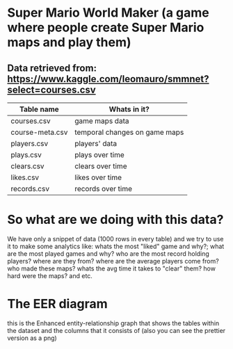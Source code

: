 
# Super Mario World Maker (a game where people create Super Mario maps and play them) #
## Data retrieved from: https://www.kaggle.com/leomauro/smmnet?select=courses.csv ##

Table name    | Whats in it?
------------- | -------------
courses.csv   | game maps data
course-meta.csv  | temporal changes on game maps
players.csv| players' data
plays.csv  | plays over time
clears.csv  | clears over time
likes.csv  | likes over time
records.csv  | records over time

# So what are we doing with this data? #
We have only a snippet of data (1000 rows in every table) and we try to use it to make some analytics like:
whats the most "liked" game and why?; 
what are the most played games and why?
who are the most record holding players? where are they from?
where are the average players come from? 
who made these maps? 
whats the avg time it takes to "clear" them?
how hard were the maps?
and etc.

# The EER diagram #
this is the Enhanced entity-relationship graph that shows the tables within the dataset and the columns that it consists of (also you can see the prettier version as a png)
